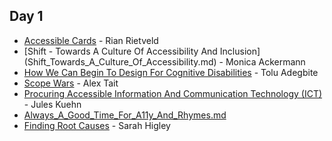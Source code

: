 ## Day 1
- [Accessible Cards](Accessible_Cards.md) - Rian Rietveld  
- [Shift - Towards A Culture Of Accessibility And Inclusion]  (Shift_Towards_A_Culture_Of_Accessibility.md) - Monica Ackermann  
- [How We Can Begin To Design For Cognitive Disabilities](How_We_Can_Begin_To_Design_For_Cognitive_disabilities.md) - Tolu Adegbite  
- [Scope Wars](Scope_Wars.md) - Alex Tait
- [Procuring Accessible Information And Communication Technology (ICT)](Procuring_Accessible_Information_And_Communication_Technology_(ICT).md) - Jules Kuehn
- [Always_A_Good_Time_For_A11y_And_Rhymes.md](Always_A_Good_Time_For_A11y_And_Rhymes.md)  
- [Finding Root Causes](Finding_Root_Causes.md) - Sarah Higley  
